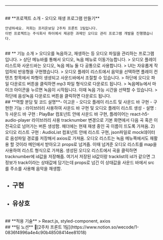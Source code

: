 ---

<br>
## **프로젝트 소개 - 오디오 재생 프로그램 만들기**

```
안녕하세요. 저희는 프리온보딩 2주차 프론트 1팀입니다.
이번 프로젝트는 주식회사 하이에서 제공한 과제인 오디오 관리 프로그램 개발을 진행했습니다.
```

<br>
## ** 기능 소개
> 오디오를 녹음하고, 재생하는 등 오디오 파일을 관리하는 프로그램입니다.
> 상단 메뉴바를 통해서 오디오, 녹음 메뉴로 이동가능합니다.
> 오디오 플레이 리스트와 사운드바는 오디오, 녹음 메뉴 둘 다 공통으로 사용합니다.
> UI는 자유롭게 작업하되 반응형을 구현했습니다.
> 오디오 플레이 리스트에서 음악을 선택하면 플레이 컨텐츠 항목에서 파형이 생셩되고 사운드바에서 조절할 수 있습니다.
> 하단에 오디오 파일 다운로드 버튼을 클릭하면 mp3 파일 형식으로 다운로드 됩니다.
> 녹음메뉴에서 마이크 아이콘을 누르면 녹음이 시작됩니다. 이때 녹음 가능 시간을 선택할 수 있습니다.
> 하단에 음성녹음 다운로드 버튼을 클릭하면 다운로드 됩니다.

<br>
## **역할 분담 및 코드 설명**
​
- 이고운 - 오디오 플레이 리스트 및 사운드 바 구현
    - 구현한 기능 : 라이브러리 사용하여 사운드 바 구현 및 오디오 플레이 리스트 생성
    - 설명 : 
    1) 사운드 바 구현 : PlayBar 컴포넌트 안에 사운드 바 구현, 플레이어는 react-h5-audio-player 라이브러리 사용
       tracknumber 변경으로 기본 화면에서 다음 곡 혹은 이전곡으로 넘어가는 버튼 생성함.
       헤더에는 현재 재생 중인 곡 이름이 뜨도록 가져옴.
    2) 오디오 리스트 구현 : AudioList 컴포넌트 안에 리스트 구현, json파일로 mock데이터로 음성파일 경로를 저장해서 axios로 가져옴.
       오디오 리스트는 녹음 메뉴쪽에서도 재활용 할 것이라 메인에서 받아오고 props로 넘겨줌.
       이때 넘겨준 오디오 리스트를 map을 사용하여 리스트 형식으로 가져옴.
       생성된 오디오 리스트에서 곡을 클릭하면 tracknumber에 id값을 저장해줌. 여기서 저장된 id값이랑 tracklist의 id가 같으면
       그 정보가 track이라는 상태값에 담기는데 props로 넘긴 이 상태값을 사운드 바에서 src를 주소를 사용해 음악을 재생함.

- ## 구현
- ## 유상호

<br>
​
## **적용 기술**
> React.js, styled-component, axios
 
<br>
​
## **팀 노션**
📝[2주차 프론트 1팀](https://www.notion.so/wecode/1-0836f4996a4e4c90b48508414ee81018)
​
